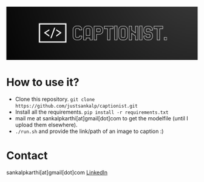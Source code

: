 ![logo](assets/logo.png)

# How to use it?

* Clone this repository. `git clone https://github.com/justsankalp/captionist.git`
* Install all the requirements. `pip install -r requirements.txt`
* mail me at sankalpkarthi[at]gmail[dot]com to get the modelfile (until I upload them elsewhere).
* `./run.sh` and provide the link/path of an image to caption :)

# Contact

sankalpkarthi[at]gmail[dot]com
[LinkedIn](https://www.linkedin.com/in/sankalpkarthi/)
